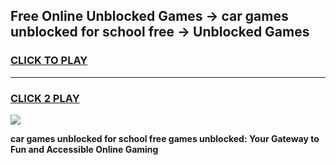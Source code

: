 
## Free Online Unblocked Games → car games unblocked for school free → Unblocked Games
<h3>
<a href="https://premium.freeplayer.one?title=car_games_unblocked_for_school_free&ref=21F">CLICK TO PLAY</a></h3>
<hr>

<h3>
<a href="https://premium.freeplayer.one?title=car_games_unblocked_for_school_free&ref=21F">CLICK 2 PLAY</a>
  
</h3>

<a href="https://premium.freeplayer.one?title=car_games_unblocked_for_school_free&ref=21F/"><img src="https://clearcache.store/games.png"></a>


**car games unblocked for school free games unblocked: Your Gateway to Fun and Accessible Online Gaming**
